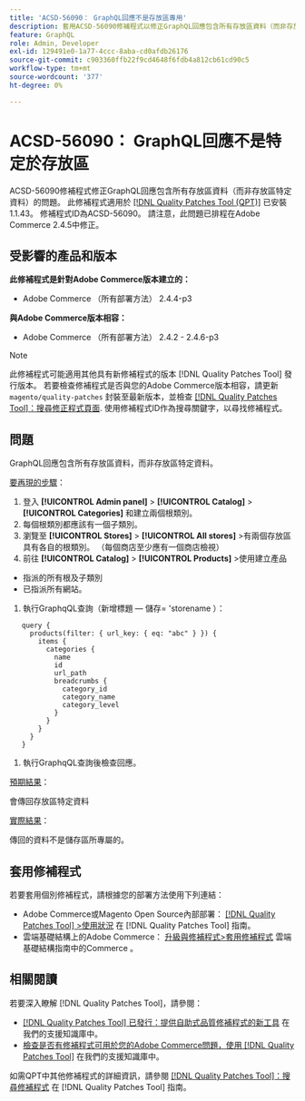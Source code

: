 ```yaml
---
title: 'ACSD-56090： GraphQL回應不是存放區專用'
description: 套用ACSD-56090修補程式以修正GraphQL回應包含所有存放區資料（而非存放區特定資料）的Adobe Commerce問題。
feature: GraphQL
role: Admin, Developer
exl-id: 129491e0-1a77-4ccc-8aba-cd0afdb26176
source-git-commit: c903360ffb22f9cd4648f6fdb4a812cb61cd90c5
workflow-type: tm+mt
source-wordcount: '377'
ht-degree: 0%

---
```


# ACSD-56090： GraphQL回應不是特定於存放區

ACSD-56090修補程式修正GraphQL回應包含所有存放區資料（而非存放區特定資料）的問題。 此修補程式適用於 [[!DNL Quality Patches Tool (QPT)]](/help/announcements/adobe-commerce-announcements/magento-quality-patches-released-new-tool-to-self-serve-quality-patches.md) 已安裝1.1.43。 修補程式ID為ACSD-56090。 請注意，此問題已排程在Adobe Commerce 2.4.5中修正。

## 受影響的產品和版本

**此修補程式是針對Adobe Commerce版本建立的：**

* Adobe Commerce （所有部署方法） 2.4.4-p3

**與Adobe Commerce版本相容：**

* Adobe Commerce （所有部署方法） 2.4.2 - 2.4.6-p3

>[!NOTE]
>
>此修補程式可能適用其他具有新修補程式的版本 [!DNL Quality Patches Tool] 發行版本。 若要檢查修補程式是否與您的Adobe Commerce版本相容，請更新 `magento/quality-patches` 封裝至最新版本，並檢查 [[!DNL Quality Patches Tool]：搜尋修正程式頁面](https://experienceleague.adobe.com/tools/commerce-quality-patches/index.html). 使用修補程式ID作為搜尋關鍵字，以尋找修補程式。

## 問題

GraphQL回應包含所有存放區資料，而非存放區特定資料。

<u>要再現的步驟</u>：

1. 登入 **[!UICONTROL Admin panel]** > **[!UICONTROL Catalog]** > **[!UICONTROL Categories]** 和建立兩個根類別。
1. 每個根類別都應該有一個子類別。
1. 瀏覽至 **[!UICONTROL Stores]** > **[!UICONTROL All stores]** >有兩個存放區具有各自的根類別。 （每個商店至少應有一個商店檢視）
1. 前往 **[!UICONTROL Catalog]** > **[!UICONTROL Products]** >使用建立產品

* 指派的所有根及子類別
* 已指派所有網站。

1. 執行GraphqQL查詢（新增標題 — 儲存= &#39;storename ）：

```
   query {
     products(filter: { url_key: { eq: "abc" } }) {
       items {
         categories {
           name
           id
           url_path
           breadcrumbs {
             category_id
             category_name
             category_level
           }
         }
       }
     }
   }
```

1. 執行GraphqQL查詢後檢查回應。

<u>預期結果</u>：

會傳回存放區特定資料

<u>實際結果</u>：

傳回的資料不是儲存區所專屬的。

## 套用修補程式

若要套用個別修補程式，請根據您的部署方法使用下列連結：

* Adobe Commerce或Magento Open Source內部部署： [[!DNL Quality Patches Tool] >使用狀況](https://experienceleague.adobe.com/docs/commerce-operations/tools/quality-patches-tool/usage.html) 在 [!DNL Quality Patches Tool] 指南。
* 雲端基礎結構上的Adobe Commerce： [升級與修補程式>套用修補程式](https://experienceleague.adobe.com/docs/commerce-cloud-service/user-guide/develop/upgrade/apply-patches.html) 雲端基礎結構指南中的Commerce 。

## 相關閱讀

若要深入瞭解 [!DNL Quality Patches Tool]，請參閱：

* [[!DNL Quality Patches Tool] 已發行：提供自助式品質修補程式的新工具](/help/announcements/adobe-commerce-announcements/magento-quality-patches-released-new-tool-to-self-serve-quality-patches.md) 在我們的支援知識庫中。
* [檢查是否有修補程式可用於您的Adobe Commerce問題，使用 [!DNL Quality Patches Tool]](/help/support-tools/patches-available-in-qpt-tool/check-patch-for-magento-issue-with-magento-quality-patches.md) 在我們的支援知識庫中。

如需QPT中其他修補程式的詳細資訊，請參閱 [[!DNL Quality Patches Tool]：搜尋修補程式](https://experienceleague.adobe.com/tools/commerce-quality-patches/index.html) 在 [!DNL Quality Patches Tool] 指南。
